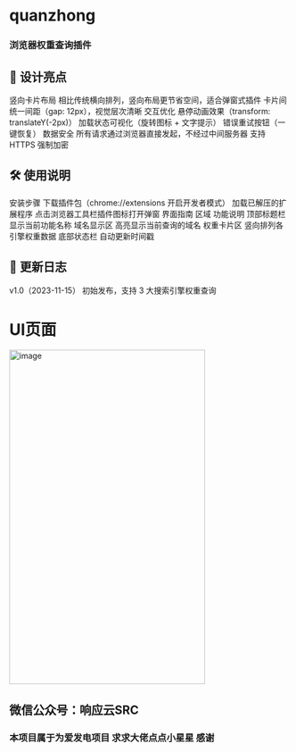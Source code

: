 # quanzhong
### 浏览器权重查询插件
## 🎨 设计亮点
竖向卡片布局
相比传统横向排列，竖向布局更节省空间，适合弹窗式插件
卡片间统一间距（gap: 12px），视觉层次清晰
交互优化
悬停动画效果（transform: translateY(-2px)）
加载状态可视化（旋转图标 + 文字提示）
错误重试按钮（一键恢复）
数据安全
所有请求通过浏览器直接发起，不经过中间服务器
支持 HTTPS 强制加密
## 🛠 使用说明
安装步骤
下载插件包（chrome://extensions 开启开发者模式）
加载已解压的扩展程序
点击浏览器工具栏插件图标打开弹窗
界面指南
区域	    功能说明
顶部标题栏	显示当前功能名称
域名显示区	高亮显示当前查询的域名
权重卡片区	竖向排列各引擎权重数据
底部状态栏	自动更新时间戳

## 📌 更新日志
v1.0（2023-11-15）
初始发布，支持 3 大搜索引擎权重查询

# UI页面
<img width="351" height="599" alt="image" src="https://github.com/user-attachments/assets/f3187b6e-6fa3-4e7d-ae4f-d21a0120b455" />

## 微信公众号：响应云SRC  

### 本项目属于为爱发电项目 求求大佬点点小星星 感谢
